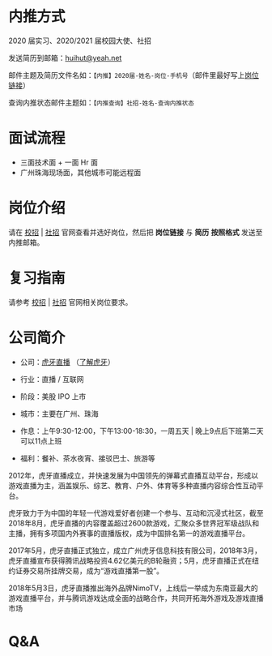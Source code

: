 # 内推方式

2020 届实习、2020/2021 届校园大使、社招

发送简历到邮箱：<huihut@yeah.net>

邮件主题及简历文件名如：`【内推】2020届-姓名-岗位-手机号`（邮件里最好写上[岗位链接](http://hr.huya.com/)）

查询内推状态邮件主题如：`【内推查询】社招-姓名-查询内推状态`

# 面试流程

* 三面技术面 + 一面 Hr 面
* 广州珠海现场面，其他城市可能远程面

# 岗位介绍

请在 [校招](http://hr.huya.com/campus_apply/huya/4112) | [社招](http://hr.huya.com/) 官网查看并选好岗位，然后把 **岗位链接** 与 **简历** **按照格式** 发送至内推邮箱。

# 复习指南

请参考 [校招](http://hr.huya.com/campus_apply/huya/4112) | [社招](http://hr.huya.com/) 官网相关岗位要求。

# 公司简介

* 公司：[虎牙直播](http://www.huya.com/) （[了解虎牙](https://mp.weixin.qq.com/s?__biz=MzI3NTYzNjA3Ng==&mid=100000014&idx=1&sn=69a265ae6a19ff9cbf38cf4f9a8d5305&chksm=6b008b0d5c77021b571bfc9db5d2a9c23b3f605ef349bcdc9e3f6a79e8f11a0cf0878edd760c&mpshare=1&scene=1&srcid=#rd)）

* 行业：直播 / 互联网

* 阶段：美股 IPO 上市

* 城市：主要在广州、珠海

* 作息：上午9:30-12:00，下午13:00-18:30，一周五天 | 晚上9点后下班第二天可以11点上班

* 福利：餐补、茶水夜宵、接驳巴士、旅游等

2012年，虎牙直播成立，并快速发展为中国领先的弹幕式直播互动平台，形成以游戏直播为主，涵盖娱乐、综艺、教育、户外、体育等多种直播内容综合性互动平台。

虎牙致力于为中国的年轻一代游戏爱好者创建一个参与、互动和沉浸式社区，截至2018年8月，虎牙直播的内容覆盖超过2600款游戏，汇聚众多世界冠军级战队和主播，拥有多项国内外赛事的直播版权，成为中国排名第一的游戏直播平台。

2017年5月，虎牙直播正式独立，成立广州虎牙信息科技有限公司，2018年3月，虎牙直播宣布获得腾讯战略投资4.62亿美元的B轮融资；5月，虎牙直播正式在纽约证券交易所挂牌交易，成为“游戏直播第一股”。

2018年5月3日，虎牙直播推出海外品牌NimoTV，上线后一举成为东南亚最大的游戏直播平台，并与腾讯游戏达成全面的战略合作，共同开拓海外游戏及游戏直播市场

# Q&A
